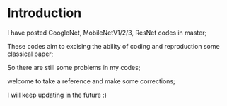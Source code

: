 # Introduction

I have posted GoogleNet, MobileNetV1/2/3, ResNet codes in master;

These codes aim to excising the ability of coding and reproduction some classical paper;

So there are still some problems in my codes;

welcome to take a reference and make some corrections;

I will keep updating in the future :)
